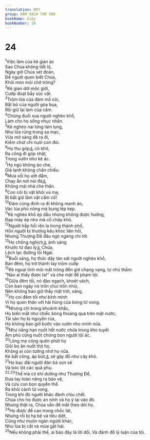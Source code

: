 ```yaml
---
translation: BDY
group: NĂM SÁCH THƠ VĂN
bookName: Gióp 
bookNumber: 18
---
```


<div class="title"><h1>24</h1></div>
<span class="verse giop_24_1"><sup>1</sup>Việc làm của kẻ gian ác<br/>Sao Chúa không tiết lộ,<br/>Ngày giờ Chúa xét đoán,<br/>Để nguời quen biết Chúa,<br/>Khỏi mòn mỏi chờ trông?<br/></span>
<span class="verse giop_24_2"><sup>2</sup>Kẻ gian dời mộc giới,<br/>Cướp đoạt bầy súc vật.<br/></span>
<span class="verse giop_24_3"><sup>3</sup>Trộm lừa của đám mồ côi,<br/>Bắt bò của người góa bụa,<br/>Rồi giữ lại làm của cầm.<br/></span>
<span class="verse giop_24_4"><sup>4</sup>Chúng đuổi xua người nghèo khổ,<br/>Làm cho họ sống nhục nhằn.<br/></span>
<span class="verse giop_24_5"><sup>5</sup>Kẻ nghèo nai lưng làm lụng,<br/>Như lừa rừng trong sa mạc,<br/>Vừa mờ sáng đã ra đi,<br/>Kiếm chút chi nuôi con đói.<br/></span>
<span class="verse giop_24_6"><sup>6</sup>Họ thu góp<a href="#" data-toggle="tooltip" data-placement="bottom" title="Nt gặt">⚓</a> cỏ khô,<br/>Ra công đi góp nhặt,<br/>Trong vườn nho kẻ ác.<br/></span>
<span class="verse giop_24_7"><sup>7</sup>Họ ngủ không áo che,<br/>Giá lạnh không chăn chiếu.<br/></span>
<span class="verse giop_24_8"><sup>8</sup>Mưa xối họ ướt đẩm,<br/>Chạy ẩn nơi núi đá<a href="#" data-toggle="tooltip" data-placement="bottom" title="Nt ôm tảng đá">⚓</a><br/>Không mái nhà che thân.<br/></span>
<span class="verse giop_24_9"><sup>9</sup>Con côi bị vật khỏi vú mẹ,<br/>Bị bắt giữ làm vật cầm cố!<br/></span>
<span class="verse giop_24_10"><sup>10</sup>Đám cùng đinh ra đi không manh áo,<br/>Vác lúa phú nông mà bụng lép kẹp.<br/></span>
<span class="verse giop_24_11"><sup>11</sup>Kẻ nghèo khổ ép dầu nhưng không được hưởng,<br/>Đạp máy ép nho mà cổ cháy khô.<br/></span>
<span class="verse giop_24_12"><sup>12</sup>Người hấp hối rên la trong thành phố,<br/>Hồn người bị thương kêu khóc liên hồi,<br/>Nhưng Thượng Đế đâu ngó ngàng chi tới.<br/></span>
<span class="verse giop_24_13"><sup>13</sup>Họ chống nghịch<a href="#" data-toggle="tooltip" data-placement="bottom" title="Nt người phản loạn">⚓</a> ánh sáng<br/>Khước từ đạo lý<a href="#" data-toggle="tooltip" data-placement="bottom" title="Ctd đường lối">⚓</a> Chúa,<br/>Lệch lạc đường lối Ngài.<br/></span>
<span class="verse giop_24_14"><sup>14</sup>Buổi sáng, họ thức dậy tàn sát người nghèo khổ,<br/>Ban đêm, họ trở thành tay trộm cướp<br/></span>
<span class="verse giop_24_15"><sup>15</sup>Kẻ ngoại tình mỏi mắt trông đến giờ chạng vạng, tự nhủ thầm:<br/>&#34;Nào ai thấy được ta!&#34; và che mặt để phạm tội.<br/></span>
<span class="verse giop_24_16"><sup>16</sup>Giữa đêm tối, nó đào ngạch, khoét vách,<br/>Còn ban ngày nó trốn chui trốn nhủi,<br/>Nên không bao giờ thấy mặt trời, sáng.<br/></span>
<span class="verse giop_24_17"><sup>17</sup>Họ coi đêm tối như bình minh<br/>Vì họ quen thân với hãi hùng của bóng tử vong.<br/></span>
<span class="verse giop_24_18"><sup>18</sup>Nhưng chỉ trong khoảnh khắc,<br/>Họ biến mất như chiếc bóng thoáng qua trên mặt nước;<br/>Tài sản họ bị nguyền rủa,<br/>Họ không bao giờ bước vào vườn nho mình nữa.<br/></span>
<span class="verse giop_24_19"><sup>19</sup>Như nắng hạn nuốt hết nước chứa trong kho tuyết<br/>Âm phủ cũng nuốt chửng bọn người tội ác.<br/></span>
<span class="verse giop_24_20"><sup>20</sup>Lòng mẹ cũng quên phứt họ<br/>Giòi bọ ăn nuốt thịt họ,<br/>Không ai còn tưởng nhớ họ nữa.<br/>Kẻ bất công, áp bức<a href="#" data-toggle="tooltip" data-placement="bottom" title="Nt sự bất công">⚓</a> sẽ gãy đổ như cây khô.<br/></span>
<span class="verse giop_24_21"><sup>21</sup>Họ bạc đãi người đàn bà son sẻ<br/>Và bóc lột các quả phụ.<br/></span>
<span class="verse giop_24_22 giop_24_23"><sup>22,23</sup>Thế mà có khi dường như Thượng Đế,<br/>Đưa tay toàn năng ra bảo vệ,<br/>Và cứu con bọn quyền thế.<br/>Ra khỏi cảnh tử vong.<br/>Trong khi đó người khác đành chịu chết.<br/>Chúa cho họ được an ninh và họ ỷ lại vào đó.<br/>Nhưng thật ra, Chúa vẫn để mắt theo dõi họ.<br/></span>
<span class="verse giop_24_24"><sup>24</sup>Họ được đề cao trong chốc lát,<br/>Nhưng rồi bị hạ bệ và tiêu diệt,<br/>Cũng như muôn ngàn người khác,  <br/>Như lúa bị cắt và mùa gặt hái.<br/></span>
<span class="verse giop_24_25"><sup>25</sup>Nếu không phải thế, ai bảo đây là lời dối, Và đánh đổ lý luận của tôi.</span>
